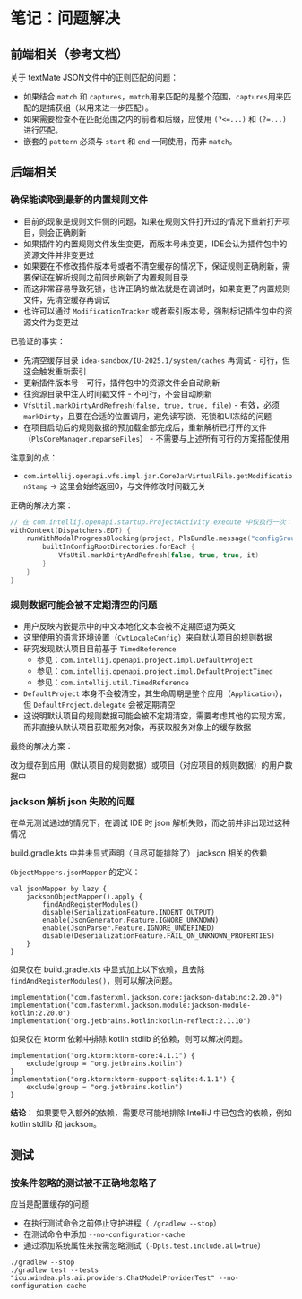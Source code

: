 # 笔记：问题解决

## 前端相关（参考文档）

关于 textMate JSON文件中的正则匹配的问题：

- 如果结合 `match` 和 `captures`，`match`用来匹配的是整个范围，`captures`用来匹配的是捕获组（以用来进一步匹配）。
- 如果需要检查不在匹配范围之内的前者和后缀，应使用 `(?<=...)` 和 `(?=...)` 进行匹配。
- 嵌套的 `pattern` 必须与 `start` 和 `end` 一同使用，而非 `match`。

## 后端相关

### 确保能读取到最新的内置规则文件

- 目前的现象是规则文件侧的问题，如果在规则文件打开过的情况下重新打开项目，则会正确刷新
- 如果插件的内置规则文件发生变更，而版本号未变更，IDE会认为插件包中的资源文件并非变更过
- 如果要在不修改插件版本号或者不清空缓存的情况下，保证规则正确刷新，需要保证在解析规则之前同步刷新了内置规则目录
- 而这非常容易导致死锁，也许正确的做法就是在调试时，如果变更了内置规则文件，先清空缓存再调试
- 也许可以通过 `ModificationTracker` 或者索引版本号，强制标记插件包中的资源文件为变更过

已验证的事实：

- 先清空缓存目录 `idea-sandbox/IU-2025.1/system/caches` 再调试 - 可行，但这会触发重新索引
- 更新插件版本号 - 可行，插件包中的资源文件会自动刷新
- 往资源目录中注入时间戳文件 - 不可行，不会自动刷新
- `VfsUtil.markDirtyAndRefresh(false, true, true, file)` - 有效，必须 `markDirty`，且要在合适的位置调用，避免读写锁、死锁和UI冻结的问题
- 在项目启动后的规则数据的预加载全部完成后，重新解析已打开的文件（`PlsCoreManager.reparseFiles`） - 不需要与上述所有可行的方案搭配使用

注意到的点：

- `com.intellij.openapi.vfs.impl.jar.CoreJarVirtualFile.getModificationStamp` -> 这里会始终返回0，与文件修改时间戳无关

正确的解决方案：

```kotlin
// 在 com.intellij.openapi.startup.ProjectActivity.execute 中仅执行一次：
withContext(Dispatchers.EDT) {
    runWithModalProgressBlocking(project, PlsBundle.message("configGroup.refresh.builtin.progressTitle")) {
        builtInConfigRootDirectories.forEach {
            VfsUtil.markDirtyAndRefresh(false, true, true, it)
        }
    }
}
```

### 规则数据可能会被不定期清空的问题

- 用户反映内嵌提示中的中文本地化文本会被不定期回退为英文
- 这里使用的语言环境设置（`CwtLocaleConfig`）来自默认项目的规则数据
- 研究发现默认项目目前基于 `TimedReference`
  - 参见：`com.intellij.openapi.project.impl.DefaultProject`
  - 参见：`com.intellij.openapi.project.impl.DefaultProjectTimed`
  - 参见：`com.intellij.util.TimedReference`
- `DefaultProject` 本身不会被清空，其生命周期是整个应用（`Application`），但 `DefaultProject.delegate` 会被定期清空
- 这说明默认项目的规则数据可能会被不定期清空，需要考虑其他的实现方案，而非直接从默认项目获取服务对象，再获取服务对象上的缓存数据

最终的解决方案：

改为缓存到应用（默认项目的规则数据）或项目（对应项目的规则数据）的用户数据中

### jackson 解析 json 失败的问题

在单元测试通过的情况下，在调试 IDE 时 json 解析失败，而之前并非出现过这种情况

build.gradle.kts 中并未显式声明（且尽可能排除了） jackson 相关的依赖

`ObjectMappers.jsonMapper` 的定义：

```
val jsonMapper by lazy {
    jacksonObjectMapper().apply {
        findAndRegisterModules()
        disable(SerializationFeature.INDENT_OUTPUT)
        enable(JsonGenerator.Feature.IGNORE_UNKNOWN)
        enable(JsonParser.Feature.IGNORE_UNDEFINED)
        disable(DeserializationFeature.FAIL_ON_UNKNOWN_PROPERTIES)
    }
}
```

如果仅在 build.gradle.kts 中显式加上以下依赖，且去除 `findAndRegisterModules()`，则可以解决问题。

```
implementation("com.fasterxml.jackson.core:jackson-databind:2.20.0")
implementation("com.fasterxml.jackson.module:jackson-module-kotlin:2.20.0")
implementation("org.jetbrains.kotlin:kotlin-reflect:2.1.10")
```

如果仅在 ktorm 依赖中排除 kotlin stdlib 的依赖，则可以解决问题。

```
implementation("org.ktorm:ktorm-core:4.1.1") {
    exclude(group = "org.jetbrains.kotlin")
}
implementation("org.ktorm:ktorm-support-sqlite:4.1.1") {
    exclude(group = "org.jetbrains.kotlin")
}
```

**结论**： 如果要导入额外的依赖，需要尽可能地排除 IntelliJ 中已包含的依赖，例如 kotlin stdlib 和 jackson。

## 测试

### 按条件忽略的测试被不正确地忽略了

应当是配置缓存的问题

- 在执行测试命令之前停止守护进程（`./gradlew --stop`）
- 在测试命令中添加 `--no-configuration-cache`
- 通过添加系统属性来按需忽略测试（`-Dpls.test.include.all=true`）

```shell
./gradlew --stop
./gradlew test --tests "icu.windea.pls.ai.providers.ChatModelProviderTest" --no-configuration-cache
```
